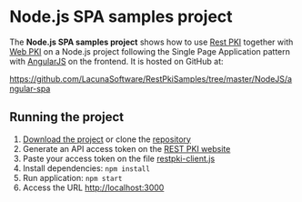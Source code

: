 ﻿# Node.js SPA samples project

The **Node.js SPA samples project** shows how to use [Rest PKI](../index.md) together with [Web PKI](../../web-pki/index.md)
on a Node.js project following the Single Page Application pattern with [AngularJS](https://angularjs.org/) on the frontend.
It is hosted on GitHub at:

https://github.com/LacunaSoftware/RestPkiSamples/tree/master/NodeJS/angular-spa

## Running the project

1. [Download the project](https://github.com/LacunaSoftware/RestPkiSamples/archive/master.zip) or clone the [repository](https://github.com/LacunaSoftware/RestPkiSamples.git)
1. Generate an API access token on the [REST PKI website](https://pki.rest/)
1. Paste your access token on the file [restpki-client.js](https://github.com/LacunaSoftware/RestPkiSamples/blob/master/NodeJS/angular-spa/restpki-client.js)
1. Install dependencies: `npm install`
1. Run application: `npm start`
1. Access the URL [http://localhost:3000](http://localhost:3000)
